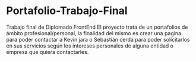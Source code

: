 # Portafolio-Trabajo-Final
Trabajo final de Diplomado FrontEnd
El proyecto trata de un portafolios de ámbito profesional/personal, la finalidad del mismo es crear una pagina para poder contactar a Kevin jara o Sebastián cerda para poder solicitarlos en sus servicios según los intereses personales de alguna entidad o empresa que quiera contactarles.
